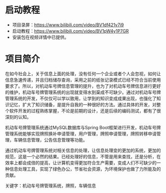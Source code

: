 # 启动教程

- 项目录屏：https://www.bilibili.com/video/BV1df421v7i9
- 启动教程：https://www.bilibili.com/video/BV1pW4y1P7GR
- 安装包在视频详情中已提供。

# 项目简介
在如今社会上，关于信息上面的处理，没有任何一个企业或者个人会忽视，如何让信息急速传递，并且归档储存查询，采用之前的纸张记录模式已经不符合当前使用要求了。所以，对机动车号牌信息管理的提升，也为了对机动车号牌信息进行更好的维护，机动车号牌管理系统的出现就变得水到渠成不可缺少。通过对机动车号牌管理系统的开发，不仅仅可以学以致用，让学到的知识变成成果出现，也强化了知识记忆，扩大了知识储备，是提升自我的一种很好的方法。通过具体的开发，对整个软件开发的过程熟练掌握，不论是前期的设计，还是后续的编码测试，都有了很深刻的认知。

机动车号牌管理系统通过MySQL数据库与Spring Boot框架进行开发，机动车号牌管理系统能够实现牌照换补申请管理，用户管理，牌照申请管理，牌照转移申请管理，车辆信息管理，公告信息管理等功能。

通过机动车号牌管理系统对相关信息的处理，让信息处理变的更加的系统，更加的规范，这是一个必然的结果。已经处理好的信息，不管是用来查找，还是分析，在效率上都会成倍的提高，让计算机变得更加符合生产需要，变成人们不可缺少的一种信息处理工具，实现了绿色办公，节省社会资源，为环境保护也做了力所能及的贡献。

关键字：机动车号牌管理系统，牌照，车辆信息
